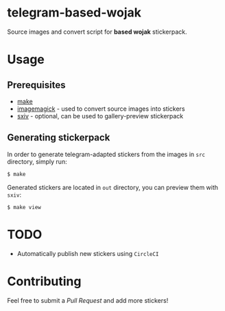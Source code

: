 # telegram-based-wojak
Source images and convert script for **based wojak** stickerpack.

# Usage
## Prerequisites
 - [make](https://www.gnu.org/software/make/)
 - [imagemagick](https://imagemagick.org) - used to convert source images into stickers
 - [sxiv](https://github.com/muennich/sxiv) - optional, can be used to gallery-preview stickerpack

## Generating stickerpack
In order to generate telegram-adapted stickers from the images in `src` directory, simply run:
```bash
$ make
```
Generated stickers are located in `out` directory, you can preview them with `sxiv`:
```
$ make view
```

# TODO
 - Automatically publish new stickers using `CircleCI`

# Contributing
Feel free to submit a *Pull Request* and add more stickers!

